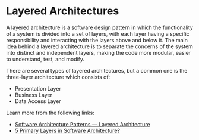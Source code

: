 # Layered Architectures

A layered architecture is a software design pattern in which the functionality of a system is divided into a set of layers, with each layer having a specific responsibility and interacting with the layers above and below it. The main idea behind a layered architecture is to separate the concerns of the system into distinct and independent layers, making the code more modular, easier to understand, test, and modify.

There are several types of layered architectures, but a common one is the three-layer architecture which consists of:

- Presentation Layer
- Business Layer
- Data Access Layer

Learn more from the following links:

- [Software Architecture Patterns — Layered Architecture](https://priyalwalpita.medium.com/software-architecture-patterns-layered-architecture-a3b89b71a057)
- [5 Primary Layers in Software Architecture?](https://www.indeed.com/career-advice/career-development/what-are-the-layers-in-software-architecture)